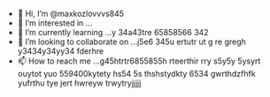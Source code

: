 - 👋 Hi, I’m @maxkozlovvvs845
- 👀 I’m interested in ...
- 🌱 I’m currently learning ...y 34a43tre 65858566 342
- 💞️ I’m looking to collaborate on ...j5e6 345u ertutr ut g re gregh y3434y34yy34  fderhre
- 📫 How to reach me ...g45htrtr6855855h rteerthir rry s5y5y 5ysyrt ouytot yuo
559400kytety hs54 5s thshstydkty 6534 gwrthdzfhfk yufrthu tye jert hwreyw trwytryjjjjj
<!---ifyu
maxkozlovvvs845/maxkozlovvvs845 is a ✨ special ✨ repository because its `README.md` (this file) appears ohhhn your GitHub profile.
You can click the Preview link to take a look at your changes.
--->
